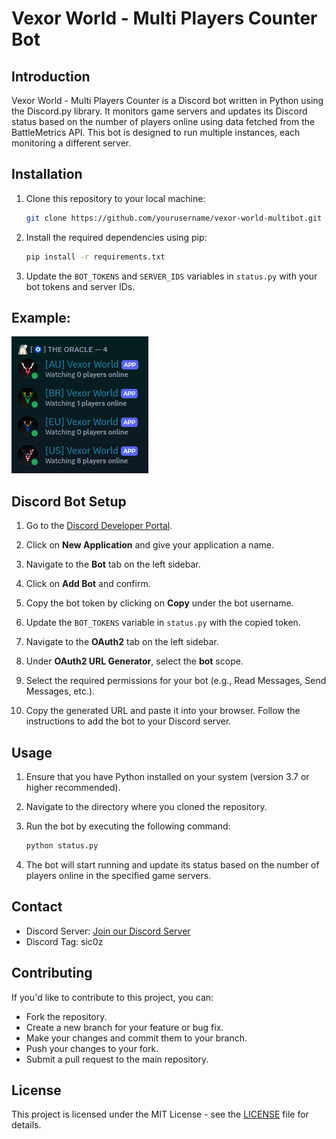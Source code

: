 # Vexor World - Multi Players Counter Bot

## Introduction
Vexor World - Multi Players Counter is a Discord bot written in Python using the Discord.py library. It monitors game servers and updates its Discord status based on the number of players online using data fetched from the BattleMetrics API. This bot is designed to run multiple instances, each monitoring a different server.

## Installation
1. Clone this repository to your local machine:

    ```bash
    git clone https://github.com/yourusername/vexor-world-multibot.git
    ```

2. Install the required dependencies using pip:

    ```bash
    pip install -r requirements.txt
    ```

3. Update the `BOT_TOKENS` and `SERVER_IDS` variables in `status.py` with your bot tokens and server IDs.

## Example:
   ![Example](example.png)

## Discord Bot Setup
1. Go to the [Discord Developer Portal](https://discord.com/developers/applications).

2. Click on **New Application** and give your application a name.

3. Navigate to the **Bot** tab on the left sidebar.

4. Click on **Add Bot** and confirm.

5. Copy the bot token by clicking on **Copy** under the bot username.

6. Update the `BOT_TOKENS` variable in `status.py` with the copied token.

7. Navigate to the **OAuth2** tab on the left sidebar.

8. Under **OAuth2 URL Generator**, select the **bot** scope.

9. Select the required permissions for your bot (e.g., Read Messages, Send Messages, etc.).

10. Copy the generated URL and paste it into your browser. Follow the instructions to add the bot to your Discord server.

## Usage
1. Ensure that you have Python installed on your system (version 3.7 or higher recommended).

2. Navigate to the directory where you cloned the repository.

3. Run the bot by executing the following command:

    ```bash
    python status.py
    ```

4. The bot will start running and update its status based on the number of players online in the specified game servers.

## Contact
- Discord Server: [Join our Discord Server](https://discord.gg/JpVsKVvKNR)
- Discord Tag: sic0z

## Contributing
If you'd like to contribute to this project, you can:

- Fork the repository.
- Create a new branch for your feature or bug fix.
- Make your changes and commit them to your branch.
- Push your changes to your fork.
- Submit a pull request to the main repository.

## License
This project is licensed under the MIT License - see the [LICENSE](LICENSE) file for details.
